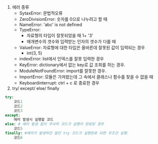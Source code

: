 1. 에러 종류
   * SytaxError: 문법적오류
   * ZeroDivisionError: 숫자를 0으로 나누려고 할 때
   * NameError: 'abc' is not defined
   * TypeError: 
     * 자료형의 타입이 잘못되었을 때 1+ '3'
     * 매개변수의 갯수와 입력받는 인자의 갯수가 다를 때
   * ValueError: 자료형에 대한 타입은 올바른데 잘못된 값이 입력되는 경우
     * int(3, 5)
   * indexError: list에서 인덱스를 잘못 입력한 경우
   * KeyError: dictionary에서 없는 key로 값 조회를 하는 경우.
   * ModuleNotFoundError: import를 잘못한 경우.
   * ImportError: 모듈은 가져왔는데 그 속에서 클래스나 함수를 찾을 수 없을 때
   * Keyboardinterrupt: ctrl + c 로 종료한 경우
2.  try/ except/ else/ finally

```python
try:
	코드1
	코드2
	코드3
except:
    에러 발생시 실행할 코드
else: # 에러 발생 없이 무사히 코드가 실행이 완료된 경우
    코드5
finally: #에러가 발생하던 말던 try 코드가 실행완료 되면 무조건 실행.
    코드6
```



